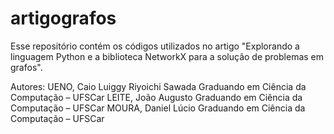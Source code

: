 # artigografos
Esse repositório contém os códigos utilizados no artigo "Explorando a linguagem Python e a biblioteca NetworkX para a solução de problemas em grafos".

Autores:
UENO, Caio Luiggy Riyoichi Sawada
Graduando em Ciência da Computação – UFSCar
LEITE, João Augusto
Graduando em Ciência da Computação – UFSCar
MOURA, Daniel Lúcio
Graduando em Ciência da Computação – UFSCar

